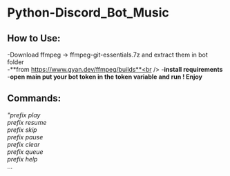 # Python-Discord_Bot_Music<br />
## How to Use:<br />
-Download ffmpeg -> ffmpeg-git-essentials.7z and extract them in bot folder <br />
-**from https://www.gyan.dev/ffmpeg/builds**<br />
-**install requirements**
-**open main put your bot token in the token variable and run ! Enjoy**<br />
## Commands:<br />
*"prefix play<br />*
*prefix resume<br />*
*prefix skip<br />*
*prefix pause<br />*
*prefix clear<br />*
*prefix queue<br />*
*prefix help<br />*
...
